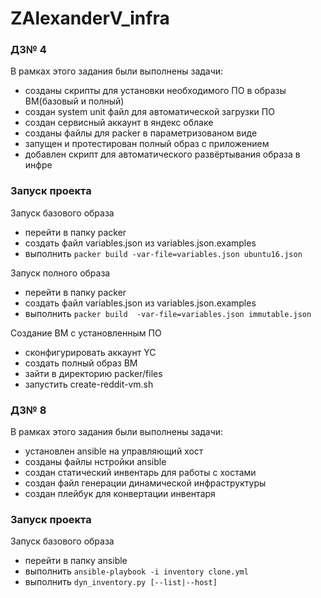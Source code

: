 # ZAlexanderV_infra
### ДЗ№ 4
В рамках этого задания были выполнены задачи:
 - созданы скрипты для установки необходимого ПО в образы ВМ(базовый и полный)
 - создан system unit файл для автоматической загрузки ПО
 - создан сервисный аккаунт в яндекс облаке
 - созданы файлы для packer в параметризованом виде
 - запущен и протестирован полный образ с приложением
 - добавлен скрипт для автоматического развёртывания образа в инфре

### Запуск проекта
Запуск базового образа
- перейти в папку packer
- создать файл variables.json из variables.json.examples
- выполнить ```packer build -var-file=variables.json ubuntu16.json```

Запуск полного образа
- перейти в папку packer
- создать файл variables.json из variables.json.examples
- выполнить  ```packer build  -var-file=variables.json immutable.json```

Создание ВМ с установленным ПО
- сконфигурировать аккаунт YC
- создать полный образ ВМ
- зайти в директорию packer/files
- запустить create-reddit-vm.sh


### Д3№ 8
В рамках этого задания были выполнены задачи:
 - установлен ansible на управляющий хост
 - созданы файлы нстройки ansible
 - создан статический инвентарь для работы с хостами
 - создан файл генерации динамической инфраструктуры
 - создан плейбук для конвертации инвентаря


### Запуск проекта
Запуск базового образа
- перейти в папку ansible
- выполнить ```ansible-playbook -i inventory clone.yml```
- выполнить ```dyn_inventory.py [--list|--host]  ```
